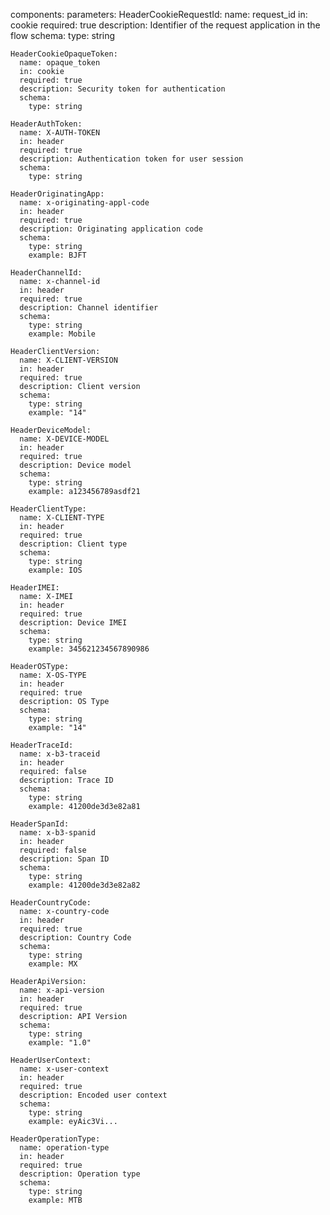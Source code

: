 components:
  parameters:
    HeaderCookieRequestId:
      name: request_id
      in: cookie
      required: true
      description: Identifier of the request application in the flow
      schema:
        type: string

    HeaderCookieOpaqueToken:
      name: opaque_token
      in: cookie
      required: true
      description: Security token for authentication
      schema:
        type: string

    HeaderAuthToken:
      name: X-AUTH-TOKEN
      in: header
      required: true
      description: Authentication token for user session
      schema:
        type: string

    HeaderOriginatingApp:
      name: x-originating-appl-code
      in: header
      required: true
      description: Originating application code
      schema:
        type: string
        example: BJFT

    HeaderChannelId:
      name: x-channel-id
      in: header
      required: true
      description: Channel identifier
      schema:
        type: string
        example: Mobile

    HeaderClientVersion:
      name: X-CLIENT-VERSION
      in: header
      required: true
      description: Client version
      schema:
        type: string
        example: "14"

    HeaderDeviceModel:
      name: X-DEVICE-MODEL
      in: header
      required: true
      description: Device model
      schema:
        type: string
        example: a123456789asdf21

    HeaderClientType:
      name: X-CLIENT-TYPE
      in: header
      required: true
      description: Client type
      schema:
        type: string
        example: IOS

    HeaderIMEI:
      name: X-IMEI
      in: header
      required: true
      description: Device IMEI
      schema:
        type: string
        example: 345621234567890986

    HeaderOSType:
      name: X-OS-TYPE
      in: header
      required: true
      description: OS Type
      schema:
        type: string
        example: "14"

    HeaderTraceId:
      name: x-b3-traceid
      in: header
      required: false
      description: Trace ID
      schema:
        type: string
        example: 41200de3d3e82a81

    HeaderSpanId:
      name: x-b3-spanid
      in: header
      required: false
      description: Span ID
      schema:
        type: string
        example: 41200de3d3e82a82

    HeaderCountryCode:
      name: x-country-code
      in: header
      required: true
      description: Country Code
      schema:
        type: string
        example: MX

    HeaderApiVersion:
      name: x-api-version
      in: header
      required: true
      description: API Version
      schema:
        type: string
        example: "1.0"

    HeaderUserContext:
      name: x-user-context
      in: header
      required: true
      description: Encoded user context
      schema:
        type: string
        example: eyAic3Vi...

    HeaderOperationType:
      name: operation-type
      in: header
      required: true
      description: Operation type
      schema:
        type: string
        example: MTB
